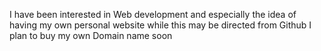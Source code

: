 I have been interested in Web development and especially the idea of having my own personal website while this may be directed from Github I plan to buy my own Domain name soon 
